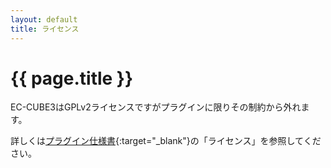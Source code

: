 ```yaml
---
layout: default
title: ライセンス
---
```


# {{ page.title }}

EC-CUBE3はGPLv2ライセンスですがプラグインに限りその制約から外れます。

詳しくは[プラグイン仕様書](http://downloads.ec-cube.net/src/manual/v3/plugin.pdf){:target="_blank"}の「ライセンス」を参照してください。
